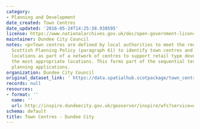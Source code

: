 ```yaml
---
category:
- Planning and Development
date_created: Town Centres
date_updated: '2016-05-24T14:25:38.938595'
license: https://www.nationalarchives.gov.uk/doc/open-government-licence/version/3/
maintainer: Dundee City Council
notes: <p>Town centres are defined by local authorities to meet the requirement of
  Scottish Planning Policy (paragraph 61) to identify town centres and other retail
  locations as part of a network of centres to support retail type development in
  the most appropriate locations. This forms part of the sequential test in assessing
  planning applications.                                                                                                                                                                                                                                                                                                                                                                                                                                                                                                                                                                                                                                                                                                                                                                                                                                                                                                                                                                                                                                                                                                                                                                                                                                                                                                                                                                                                                                                                                                                                                                                                                                                                                                                      </p>
organization: Dundee City Council
original_dataset_link: ' https://data.spatialhub.scotpackage/town_centres-dc'
records: null
resources:
- format: ''
  name: ''
  url: http://inspire.dundeecity.gov.uk/geoserver/inspire/wfs?service=wfs&version=2.0.0&request=getCapabilities
schema: default
title: Town Centres - Dundee City
---
```

